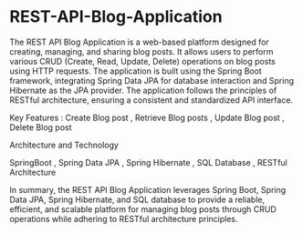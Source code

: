 # REST-API-Blog-Application

The REST API Blog Application is a web-based platform designed for creating, managing, and sharing blog posts. It allows users to perform various CRUD (Create, Read, Update, Delete) operations on blog posts using HTTP requests. The application is built using the Spring Boot framework, integrating Spring Data JPA for database interaction and Spring Hibernate as the JPA provider. The application follows the principles of RESTful architecture, ensuring a consistent and standardized API interface.

Key Features : Create Blog post , Retrieve Blog posts , Update Blog post , Delete Blog post

Architecture and Technology

SpringBoot , Spring Data JPA , Spring Hibernate , SQL Database , RESTful Architecture

In summary, the REST API Blog Application leverages Spring Boot, Spring Data JPA, Spring Hibernate, and SQL database to provide a reliable, efficient, and scalable platform for managing blog posts through CRUD operations while adhering to RESTful architecture principles.
